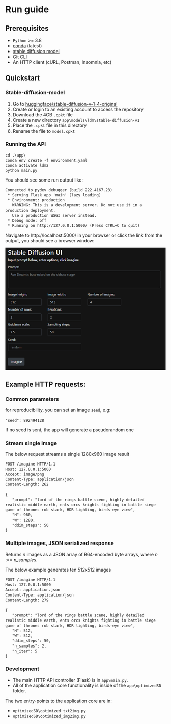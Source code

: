 ﻿# Run guide

## Prerequisites
- `Python` >= 3.8
- [conda](https://docs.conda.io/en/latest/miniconda.html) (latest)
- [stable diffusion model](#stable-diffusion-model)
- Git CLI
- An HTTP client (cURL, Postman, Insomnia, etc)

## Quickstart
### Stable-diffusion-model
1. Go to [huggingface/stable-diffusion-v-1-4-original](https://huggingface.co/CompVis/stable-diffusion-v-1-4-original/tree/main)
2. Create or login to an existing account to access the repository
3. Download the 4GB `.cpkt` file
4. Create a new directory `app\models\ldm\stable-diffusion-v1`
5. Place the `.cpkt` file in this directory
6. Rename the file to `model.cpkt`

### Running the API
```shell
cd .\app\
conda env create -f environment.yaml
conda activate ldm2
python main.py
```

You should see some run output like:

```console
Connected to pydev debugger (build 222.4167.23)
 * Serving Flask app 'main' (lazy loading)
 * Environment: production
   WARNING: This is a development server. Do not use it in a production deployment.
   Use a production WSGI server instead.
 * Debug mode: off
 * Running on http://127.0.0.1:5000/ (Press CTRL+C to quit)
```

Navigate to http://localhost:5000/ in your browser or click the link from the output, you should see a browser window:

![img](./img/ui.png)

## Example HTTP requests:

### Common parameters
for reproducibility, you can set an image `seed`, e.g:

`"seed": 892494128`

If no seed is sent, the app will generate a pseudorandom one


### Stream single image

The below request streams a single 1280x960 image result

``` http request
POST /imagine HTTP/1.1
Host: 127.0.0.1:5000
Accept: image/png
Content-Type: application/json
Content-Length: 262

{
   "prompt": "lord of the rings battle scene, highly detailed realistic middle earth, ents orcs knights fighting in battle siege game of thrones rob stark, HDR lighting, birds-eye view",
   "H": 960,
   "W": 1280,
   "ddim_steps": 50
}
```

### Multiple images, JSON serialized response

Returns _n_ images as a JSON array of B64-encoded byte arrays, 
where _n_ :== _n_samples_.

The below example generates ten 512x512 images

``` http request
POST /imagine HTTP/1.1
Host: 127.0.0.1:5000
Accept: application.json
Content-Type: application/json
Content-Length: 279

{
   "prompt": "lord of the rings battle scene, highly detailed realistic middle earth, ents orcs knights fighting in battle siege game of thrones rob stark, HDR lighting, birds-eye view",
   "H": 512,
   "W": 512,
   "ddim_steps": 50,
   "n_samples": 2,
   "n_iter": 5
}
```

### Development
- The main HTTP API controller (Flask) is in `app\main.py`.
- All of the application core functionality is inside of the `app\optimizedSD` folder.

The two entry-points to the application core are in:
- `optimizedSD\optimized_txt2img.py`
- `optimizedSD\optimized_img2img.py`